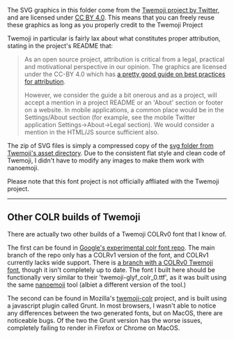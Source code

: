 The SVG graphics in this folder come from the [Twemoji project by Twitter](https://github.com/twitter/twemoji), and are licensed under [CC BY 4.0](https://creativecommons.org/licenses/by/4.0/).
This means that you can freely reuse these graphics as long as you properly credit to the Twemoji Project

Twemoji in particular is fairly lax about what constitutes proper attribution, stating in the project's README that: 

> As an open source project, attribution is critical from a legal, practical and motivational perspective in our opinion. The graphics are licensed under the CC-BY 4.0 which has [a pretty good guide on best practices for attribution](https://wiki.creativecommons.org/wiki/Best_practices_for_attribution).  
> 
> However, we consider the guide a bit onerous and as a project, will accept a mention in a project README or an 'About' section or footer on a website. In mobile applications, a common place would be in the Settings/About section (for example, see the mobile Twitter application Settings->About->Legal section). We would consider a mention in the HTML/JS source sufficient also.

The zip of SVG files is simply a compressed copy of the [svg folder from Twemoji's asset directory](https://github.com/twitter/twemoji/tree/master/assets/svg). 
Due to the consistent flat style and clean code of Twemoji, I didn't have to modify any images to make them work with nanoemoji.

Please note that this font project is not officially affliated with the Twemoji project.


---

## Other COLR builds of Twemoji

There are actually two other builds of a Twemoji COLRv0 font that I know of.

The first can be found in [Google's experimental colr font repo](https://github.com/googlefonts/color-fonts). The main branch of the repo only has a COLRv1 version of the font, and COLRv1 currently lacks wide support. There is [a branch with a COLRv0 Twemoji font](https://github.com/googlefonts/color-fonts/tree/twemoji-colr_0/fonts), though it isn't completely up to date. The font I built here should be functionally very similar to their 'twemoji-glyf_colr_0.ttf', as it was built using the same [nanoemoji](https://github.com/googlefonts/nanoemoji) tool (albiet a different version of the tool.)

The second can be found in Mozilla's [twemoji-colr](https://github.com/mozilla/twemoji-colr) project, and is built using a javascript plugin called Grunt. In most browsers, I wasn't able to notice any differences between the two generated fonts, but on MacOS, there are noticeable bugs. Of the two the Grunt version has the worse issues, completely failing to render in Firefox or Chrome on MacOS. 


